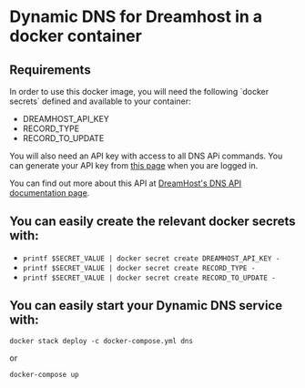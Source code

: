 <h1>Dynamic DNS for Dreamhost in a docker container</h1>
<h2>Requirements</h2>
In order to use this docker image, you will need the following `docker secrets` defined and available to your container:

- DREAMHOST_API_KEY
- RECORD_TYPE
- RECORD_TO_UPDATE

You will also need an API key with access to all DNS APi commands.  You can generate your API key from [this page](https://panel.dreamhost.com/?tree=home.api) when you are logged in.

You can find out more about this API at [DreamHost's DNS API documentation page](https://help.dreamhost.com/hc/en-us/articles/217555707-DNS-API-commands).

<h2>You can easily create the relevant docker secrets with:</h2>

- `printf $SECRET_VALUE | docker secret create DREAMHOST_API_KEY -`
- `printf $SECRET_VALUE | docker secret create RECORD_TYPE -`
- `printf $SECRET_VALUE | docker secret create RECORD_TO_UPDATE -`

<h2>You can easily start your Dynamic DNS service with:</h2>

`docker stack deploy -c docker-compose.yml dns`

or

`docker-compose up`
